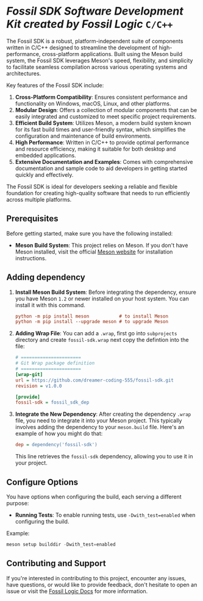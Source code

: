 # ***Fossil SDK Software Development Kit created by Fossil Logic*** `C/C++`

The Fossil SDK is a robust, platform-independent suite of components written in C/C++ designed to streamline the development of high-performance, cross-platform applications. Built using the Meson build system, the Fossil SDK leverages Meson's speed, flexibility, and simplicity to facilitate seamless compilation across various operating systems and architectures.

Key features of the Fossil SDK include:

1. **Cross-Platform Compatibility**: Ensures consistent performance and functionality on Windows, macOS, Linux, and other platforms.
2. **Modular Design**: Offers a collection of modular components that can be easily integrated and customized to meet specific project requirements.
3. **Efficient Build System**: Utilizes Meson, a modern build system known for its fast build times and user-friendly syntax, which simplifies the configuration and maintenance of build environments.
4. **High Performance**: Written in C/C++ to provide optimal performance and resource efficiency, making it suitable for both desktop and embedded applications.
5. **Extensive Documentation and Examples**: Comes with comprehensive documentation and sample code to aid developers in getting started quickly and effectively.

The Fossil SDK is ideal for developers seeking a reliable and flexible foundation for creating high-quality software that needs to run efficiently across multiple platforms.

## Prerequisites

Before getting started, make sure you have the following installed:

- **Meson Build System**: This project relies on Meson. If you don't have Meson installed, visit the official [Meson website](https://mesonbuild.com/Getting-meson.html) for installation instructions.

## Adding dependency

1. **Install Meson Build System**: Before integrating the dependency, ensure you have Meson `1.2` or newer installed on your host system. You can install it with this command.

   ```ini
   python -m pip install meson           # to install Meson
   python -m pip install --upgrade meson # to upgrade Meson
   ```

2. **Adding Wrap File**: You can add a `.wrap`, first go into `subprojects` directory and create `fossil-sdk.wrap` next copy the defintion into the file:

   ```ini
   # ======================
   # Git Wrap package definition
   # ======================
   [wrap-git]
   url = https://github.com/dreamer-coding-555/fossil-sdk.git
   revision = v1.0.0

   [provide]
   fossil-sdk = fossil_sdk_dep
   ```

3. **Integrate the New Dependency**: After creating the dependency `.wrap` file, you need to integrate it into your Meson project. This typically involves adding the dependency to your `meson.build` file. Here's an example of how you might do that:

   ```ini
   dep = dependency('fossil-sdk')
   ```

   This line retrieves the `fossil-sdk` dependency, allowing you to use it in your project.
   
## Configure Options

You have options when configuring the build, each serving a different purpose:

- **Running Tests**: To enable running tests, use `-Dwith_test=enabled` when configuring the build.

Example:

```python
meson setup builddir -Dwith_test=enabled
```

## Contributing and Support

If you're interested in contributing to this project, encounter any issues, have questions, or would like to provide feedback, don't hesitate to open an issue or visit the [Fossil Logic Docs](https://fossillogic.com/docs) for more information.
